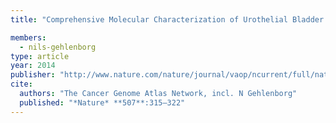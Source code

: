 ```yaml
---
title: "Comprehensive Molecular Characterization of Urothelial Bladder Carcinoma"

members:
  - nils-gehlenborg
type: article
year: 2014
publisher: "http://www.nature.com/nature/journal/vaop/ncurrent/full/nature12965.html"
cite:
  authors: "The Cancer Genome Atlas Network, incl. N Gehlenborg"
  published: "*Nature* **507**:315–322"
---
```

